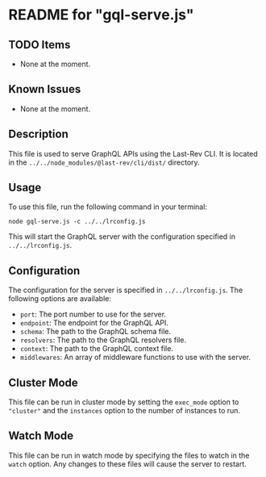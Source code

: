 # README for "gql-serve.js"

## TODO Items
- None at the moment.

## Known Issues
- None at the moment.

## Description
This file is used to serve GraphQL APIs using the Last-Rev CLI. It is located in the `../../node_modules/@last-rev/cli/dist/` directory.

## Usage
To use this file, run the following command in your terminal:
```
node gql-serve.js -c ../../lrconfig.js
```
This will start the GraphQL server with the configuration specified in `../../lrconfig.js`.

## Configuration
The configuration for the server is specified in `../../lrconfig.js`. The following options are available:
- `port`: The port number to use for the server.
- `endpoint`: The endpoint for the GraphQL API.
- `schema`: The path to the GraphQL schema file.
- `resolvers`: The path to the GraphQL resolvers file.
- `context`: The path to the GraphQL context file.
- `middlewares`: An array of middleware functions to use with the server.

## Cluster Mode
This file can be run in cluster mode by setting the `exec_mode` option to `"cluster"` and the `instances` option to the number of instances to run.

## Watch Mode
This file can be run in watch mode by specifying the files to watch in the `watch` option. Any changes to these files will cause the server to restart.